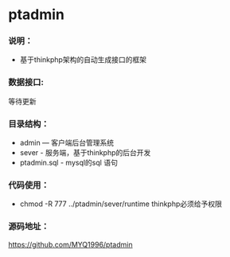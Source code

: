 # ptadmin

### 说明：

- 基于thinkphp架构的自动生成接口的框架

### 数据接口:

等待更新

### 目录结构：

- admin — 客户端后台管理系统
- sever - 服务端，基于thinkphp的后台开发
- ptadmin.sql - mysql的sql 语句

### 代码使用：
- chmod -R 777 ../ptadmin/sever/runtime thinkphp必须给予权限

### 源码地址：

https://github.com/MYQ1996/ptadmin
